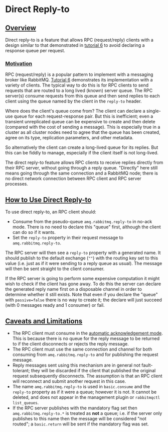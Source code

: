 <!--
Copyright (c) 2007-2022 VMware, Inc. or its affiliates.

All rights reserved. This program and the accompanying materials
are made available under the terms of the under the Apache License,
Version 2.0 (the "License”); you may not use this file except in compliance
with the License. You may obtain a copy of the License at

https://www.apache.org/licenses/LICENSE-2.0

Unless required by applicable law or agreed to in writing, software
distributed under the License is distributed on an "AS IS" BASIS,
WITHOUT WARRANTIES OR CONDITIONS OF ANY KIND, either express or implied.
See the License for the specific language governing permissions and
limitations under the License.
-->

# Direct Reply-to

## <a id="overview" class="anchor" href="#overview">Overview</a>

Direct reply-to is a feature that allows RPC (request/reply) clients with a design
similar to that demonstrated in [tutorial 6](./getstarted.html) to avoid
declaring a response queue per request.

### <a id="motivation" class="anchor" href="#motivation">Motivation</a>

RPC (request/reply) is a popular pattern to implement with a messaging broker
like RabbitMQ. [Tutorial 6](./getstarted.html) demonstrates its implementation
with a variety of clients. The typical way to do this is for RPC clients to
send requests that are routed to a long lived (known) server queue. The RPC server(s)
consume requests from this queue and then send replies to each client
using the queue named by the client in the <code>reply-to</code>
header.

Where does the client's queue come from? The client can
declare a single-use queue for each request-response pair. But
this is inefficient; even a transient unreplicated queue can be
expensive to create and then delete (compared with the cost of
sending a message). This is especially true in a cluster as all
cluster nodes need to agree that the queue has been created,
agree on its type, replication parameters, and other metadata.

So alternatively the client can create a long-lived queue for
its replies. But this can be fiddly to manage, especially if the
client itself is not long-lived.

The direct reply-to feature allows RPC clients to receive
replies directly from their RPC server, without going through a
reply queue. "Directly" here still means going through the same connection
and a RabbitMQ node; there is no direct network connection
between RPC client and RPC server processes.


## <a id="usage" class="anchor" href="#usage">How to Use Direct Reply-to</a>

To use direct reply-to, an RPC client should:

<ul>
  <li>
    Consume from the pseudo-queue
    <code>amq.rabbitmq.reply-to</code> in no-ack mode. There is no
    need to declare this "queue" first, although the client can do
    so if it wants.
  </li>
  <li>
    Set the <code>reply-to</code> property in their request message to
    <code>amq.rabbitmq.reply-to</code>.
  </li>
</ul>

The RPC server will then see a <code>reply-to</code> property
with a generated name. It should publish to the default exchange
(``""``) with the routing key set to this value (i.e. just as if
it were sending to a reply queue as usual). The message will
then be sent straight to the client consumer.

If the RPC server is going to perform some expensive computation
it might wish to check if the client has gone away. To do this
the server can declare the generated reply name first on a
disposable channel in order to determine whether it still
exists. Note that even if you declare the "queue" with
<code>passive=false</code> there is no way to create it; the
declare will just succeed (with 0 messages ready and 1 consumer)
or fail.

## <a id="limitations" class="anchor" href="#limitations">Caveats and Limitations</a>

<ul>
  <li>
    The RPC client must consume in the <a href="confirms.html">automatic acknowledgement mode</a>.
    This is because there is no queue for the reply message to be returned to if the
    client disconnects or rejects the reply message.
  </li>
  <li>
    The RPC client must use the same connection and channel for 
    both consuming from <code>amq.rabbitmq.reply-to</code> and
    for publishing the request message.
  </li>
  <li>
    Reply messages sent using this mechanism are in general not
    fault-tolerant; they will be discarded if the client that
    published the original request subsequently disconnects. The
    assumption is that an RPC client will reconnect and submit
    another request in this case.
  </li>
  <li>
    The name <code>amq.rabbitmq.reply-to</code> is used in
    <code>basic.consume</code> and the <code>reply-to</code>
    property as if it were a queue; however it is not. It cannot
    be deleted, and does not appear in the management plugin or
    <code>rabbitmqctl list_queues</code>.
  </li>
  <li>
    If the RPC server publishes with the mandatory flag set then
    <code>amq.rabbitmq.reply-to.*</code> is treated as <b>not</b>
    a queue; i.e. if the server only publishes to this name then
    the message will be considered "not routed"; a
    <code>basic.return</code> will be sent if the mandatory flag
    was set.
  </li>
</ul>
